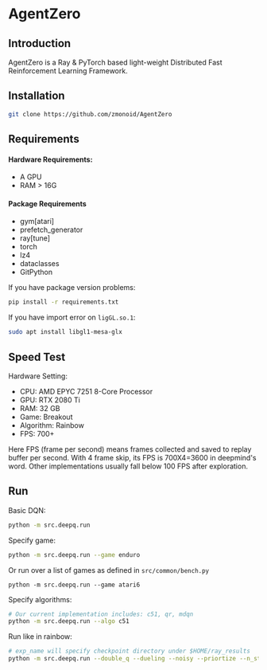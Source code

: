 # AgentZero

## Introduction

AgentZero is a Ray & PyTorch based light-weight Distributed Fast Reinforcement Learning Framework.


## Installation
```bash
git clone https://github.com/zmonoid/AgentZero
```

## Requirements

#### Hardware Requirements:
- A GPU
- RAM > 16G

#### Package Requirements
 - gym[atari]
 - prefetch_generator
 - ray[tune]
 - torch
 - lz4
 - dataclasses
 - GitPython
 
If you have package version problems:
```bash
pip install -r requirements.txt
```
 
If you have import error on  ```ligGL.so.1```:
```bash
sudo apt install libgl1-mesa-glx
```
## Speed Test
Hardware Setting:
 - CPU: AMD EPYC 7251 8-Core Processor
 - GPU: RTX 2080 Ti
 - RAM: 32 GB
 - Game: Breakout
 - Algorithm: Rainbow
 - FPS: 700+

Here FPS (frame per second) means frames collected and saved to replay buffer per second. With 4 frame skip, its FPS is 700X4=3600 in deepmind's word. 
Other implementations usually fall below 100 FPS after exploration.

## Run

Basic DQN:
```bash
python -m src.deepq.run
```

Specify game:
```bash
python -m src.deepq.run --game enduro
```
Or run over a list of games as defined in ```src/common/bench.py```
```
python -m src.deepq.run --game atari6
```
Specify algorithms:
```bash
# Our current implementation includes: c51, qr, mdqn
python -m src.deepq.run --algo c51
```

Run like in rainbow:
```bash
# exp_name will specify checkpoint directory under $HOME/ray_results
python -m src.deepq.run --double_q --dueling --noisy --priortize --n_step 3 --game atari47 --algo c51 --exp_name atari_rainbow
```

